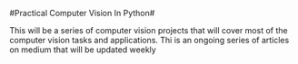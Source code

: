 #Practical Computer Vision In Python#

This will be a series of computer vision projects that will cover most of the computer vision tasks and applications. Thi is an ongoing series of articles on medium that will be updated weekly 
